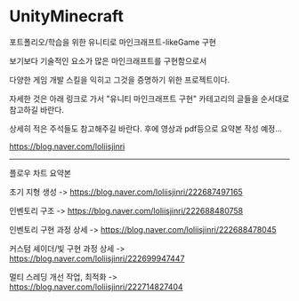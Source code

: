 # UnityMinecraft
포트폴리오/학습을 위한 유니티로 마인크래프트-likeGame 구현

보기보다 기술적인 요소가 많은 마인크래프트를 구현함으로서

다양한 게임 개발 스킬을 익히고 그것을 증명하기 위한 프로젝트이다.

자세한 것은 아래 링크로 가서 
"유니티 마인크래프트 구현" 카테고리의 글들을
순서대로 참고하길 바란다.

상세히 적은 주석들도 참고해주길 바란다.
후에 영상과 pdf등으로 요약본 작성 예정...

https://blog.naver.com/loliisjinri

--------------------------------------------

플로우 차트 요약본

초기 지형 생성
->
https://blog.naver.com/loliisjinri/222687497165

인벤토리 구조
->
https://blog.naver.com/loliisjinri/222688480758

인벤토리 구현 과정 상세
->
https://blog.naver.com/loliisjinri/222688478045

커스텀 셰이더/빛 구현 과정 상세
->
https://blog.naver.com/loliisjinri/222699947447

멀티 스레딩 개선 작업, 최적화
->
https://blog.naver.com/loliisjinri/222714827404

